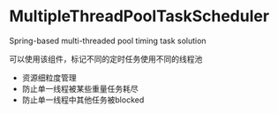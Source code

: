 # MultipleThreadPoolTaskScheduler
Spring-based multi-threaded pool timing task solution

可以使用该组件，标记不同的定时任务使用不同的线程池

- 资源细粒度管理
- 防止单一线程被某些重量任务耗尽
- 防止单一线程中其他任务被blocked

